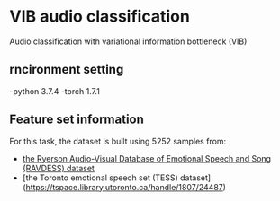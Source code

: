 # VIB audio classification
Audio classification with variational information bottleneck (VIB)

## rncironment setting 
-python 3.7.4
-torch 1.7.1

## Feature set information

For this task, the dataset is built using 5252 samples from:


- [the Ryerson Audio-Visual Database of Emotional Speech and Song (RAVDESS) dataset](https://zenodo.org/record/1188976#.YECqhC0Rr0p)
- [the Toronto emotional speech set (TESS) dataset] (https://tspace.library.utoronto.ca/handle/1807/24487)
